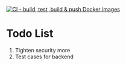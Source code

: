 [![CI - build, test, build & push Docker images](https://github.com/NaeemKhan14/Portfolio-v3/actions/workflows/ci.yml/badge.svg?branch=main)](https://github.com/NaeemKhan14/Portfolio-v3/actions/workflows/ci.yml)

# Todo List

1. Tighten security more
2. Test cases for backend